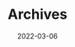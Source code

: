 ---
title: "Archives"
date: 2022-03-06
layout: "archives"
slug: "archives"
menu:
    main:
        weight: 6
        params: 
            icon: archives
---